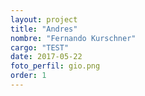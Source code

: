 ```yaml
---
layout: project
title: "Andres"
nombre: "Fernando Kurschner"
cargo: "TEST"
date: 2017-05-22
foto_perfil: gio.png
order: 1
---
```

